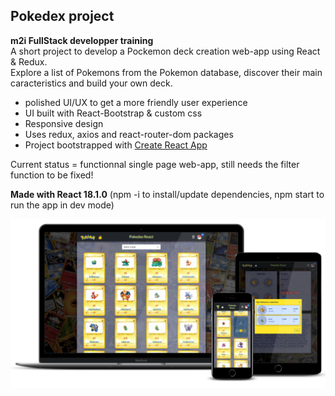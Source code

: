 ## Pokedex project

**m2i FullStack developper training**  
A short project to develop a Pockemon deck creation web-app using React & Redux.  
Explore a list of Pokemons from the Pokemon database, discover their main caracteristics and build your own deck.

- polished UI/UX to get a more friendly user experience
- UI built with React-Bootstrap & custom css
- Responsive design
- Uses redux, axios and react-router-dom packages
- Project bootstrapped with [Create React App](https://github.com/facebook/create-react-app)

Current status = functionnal single page web-app, still needs the filter function to be fixed!
  
**Made with React 18.1.0** (npm -i to install/update dependencies, npm start to run the app in dev mode)

![Front end preview](/Pokedex-react_cover.png)
